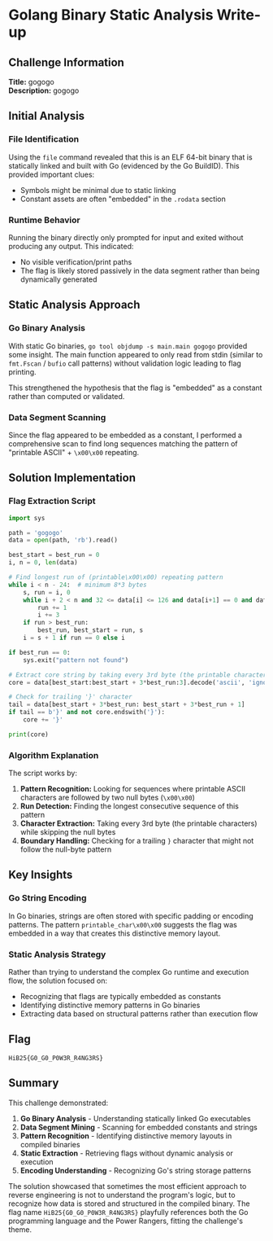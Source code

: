 # Golang Binary Static Analysis Write-up

## Challenge Information

**Title:** gogogo  
**Description:** gogogo

## Initial Analysis

### File Identification

[](<img/1.png>)

Using the `file` command revealed that this is an ELF 64-bit binary that is statically linked and built with Go (evidenced by the Go BuildID). This provided important clues:
- Symbols might be minimal due to static linking
- Constant assets are often "embedded" in the `.rodata` section

### Runtime Behavior

[](<img/2.png>)

Running the binary directly only prompted for input and exited without producing any output. This indicated:
- No visible verification/print paths
- The flag is likely stored passively in the data segment rather than being dynamically generated

## Static Analysis Approach

### Go Binary Analysis

[](<img/3.png>)

With static Go binaries, `go tool objdump -s main.main gogogo` provided some insight. The main function appeared to only read from stdin (similar to `fmt.Fscan` / `bufio` call patterns) without validation logic leading to flag printing.

This strengthened the hypothesis that the flag is "embedded" as a constant rather than computed or validated.

### Data Segment Scanning

Since the flag appeared to be embedded as a constant, I performed a comprehensive scan to find long sequences matching the pattern of "printable ASCII" + `\x00\x00` repeating.

## Solution Implementation

### Flag Extraction Script

```python
import sys

path = 'gogogo'
data = open(path, 'rb').read()

best_start = best_run = 0
i, n = 0, len(data)

# Find longest run of (printable\x00\x00) repeating pattern
while i < n - 24:  # minimum 8*3 bytes
    s, run = i, 0
    while i + 2 < n and 32 <= data[i] <= 126 and data[i+1] == 0 and data[i+2] == 0:
        run += 1
        i += 3
    if run > best_run:
        best_run, best_start = run, s
    i = s + 1 if run == 0 else i

if best_run == 0:
    sys.exit("pattern not found")

# Extract core string by taking every 3rd byte (the printable characters)
core = data[best_start:best_start + 3*best_run:3].decode('ascii', 'ignore')

# Check for trailing '}' character
tail = data[best_start + 3*best_run: best_start + 3*best_run + 1]
if tail == b'}' and not core.endswith('}'):
    core += '}'

print(core)
```

### Algorithm Explanation

The script works by:

1. **Pattern Recognition:** Looking for sequences where printable ASCII characters are followed by two null bytes (`\x00\x00`)
2. **Run Detection:** Finding the longest consecutive sequence of this pattern
3. **Character Extraction:** Taking every 3rd byte (the printable characters) while skipping the null bytes
4. **Boundary Handling:** Checking for a trailing `}` character that might not follow the null-byte pattern

## Key Insights

### Go String Encoding

In Go binaries, strings are often stored with specific padding or encoding patterns. The pattern `printable_char\x00\x00` suggests the flag was embedded in a way that creates this distinctive memory layout.

### Static Analysis Strategy

Rather than trying to understand the complex Go runtime and execution flow, the solution focused on:
- Recognizing that flags are typically embedded as constants
- Identifying distinctive memory patterns in Go binaries
- Extracting data based on structural patterns rather than execution flow

## Flag

```
HiB25{G0_G0_P0W3R_R4NG3RS}
```

## Summary

This challenge demonstrated:

1. **Go Binary Analysis** - Understanding statically linked Go executables
2. **Data Segment Mining** - Scanning for embedded constants and strings
3. **Pattern Recognition** - Identifying distinctive memory layouts in compiled binaries
4. **Static Extraction** - Retrieving flags without dynamic analysis or execution
5. **Encoding Understanding** - Recognizing Go's string storage patterns

The solution showcased that sometimes the most efficient approach to reverse engineering is not to understand the program's logic, but to recognize how data is stored and structured in the compiled binary. The flag name `HiB25{G0_G0_P0W3R_R4NG3RS}` playfully references both the Go programming language and the Power Rangers, fitting the challenge's theme.